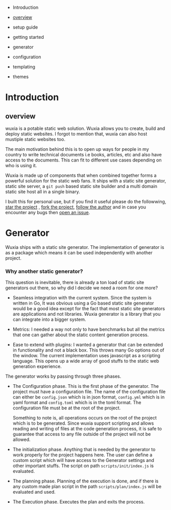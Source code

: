 - Introduction
 - [overview ](#overview)
 - setup guide
 - getting started

- generator
 - configuration
 - templating
 - themes

# Introduction

## overview
wuxia is a potable static web solution. Wuxia allows you to create, build and
deploy static websites. I forgot to mention that, wuxia can also host mustiple
static websites too.

The main motivation behind this is to open up ways for people in my country to
write technical documents  i.e books, articles, etc and also have access to the
documents. This can fit to different use cases depending on who is using it.

Wuxia is made up of components that when combined together forms a powerful
solution for the static web fans. It ships with a static site generator, static
site server, a `git push` based static site builder and a multi domain static
site host all in a single binary.

I built this for personal use, but if you find it useful please do the
followwing, [star the project](https://github.com/gernest/wuxia) , [fork the project](https://github.com/gernest/wuxia), [follow the author](https://github.com/gernest)
and in case you encounter any bugs then [open an issue](https://github.com/gernest/wuxia/issues).

# Generator
Wuxia ships with a static site generator. The implementation of generator is as
a package which means it can be used independently  with another project.

### Why another static generator?
This question is inevitable, there is already a ton load of static site
generators out there, so why did I decide we need a room for one more?

- Seamless integration with the current system. Since the system is written in
  Go, It was obvious using a Go based static site generator would be a good
  idea except for the fact that most static site generators are applications and
  not libraries. Wuxia generator is a library that you can integrate into a
  bigger system.

- Metrics: I needed a way not only to have benchmarks  but all the metrics that
  one can gather about the static content generation process.

- Ease to extend with plugins: I wanted a generator that can be extended in
  functionality and not a black box. This throws many Go options out of the
  window. The current implementation uses javascript as a scripting language.
  This opens up a wide array of good stuffs to the static web generation
  experience.

The generator works by passing through three phases.

- The Configuration phase. This is the first phase of the generator. The project
  must have a configuration file. The name of the configuration file can either
  be `config.json` which is in json format, `config.yml` which is in yaml format
  and `config.toml` which is in the toml format. The configuration file must be
  at the root of the project.

  Something to note is, all operations occurs on the root of the project which
  is to be generated. Since wuxia support scripting and allows reading and
  writing of files at the code generation process, it is safe to guarantee that
  access to any file outside of the project will not be allowed.

- The initialization phase. Anything that is needed by the generator to work
  properly for the project happens here. The user can define a custom script
  which will have access to the Generator settings and other important stuffs.
  The script on path `scripts/init/index.js` is evaluated.

- The planning phase. Planning of the execution is done, and if there is any
  custom made plan script in the path `scripts/plan/index.js` will be evaluated
  and used.

- The Execution phase. Executes the plan and exits the process.
